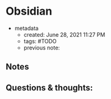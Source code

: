 # Obsidian

- metadata
	- created: June 28, 2021 11:27 PM
	- tags: #TODO
	- previous note:

## Notes

## Questions & thoughts:

